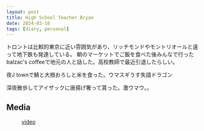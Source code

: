 ```yaml
---
layout: post
title: High School Teacher Bryan 
date: 2024-03-16
tags: [diary, personal]
---
```


トロントは比較的東京に近い雰囲気があり、リッチモンドやモントリオールと違って地下鉄も発達している。
朝のマーケットでご飯を食べた後みんなで行ったbalzac's coffeeで地元の人と話した。高校教師で最近引退したらしい。

夜J townで鯖と大根おろしと米を食った。ウマスギうす失語ドラゴン

深夜散歩してアイザックに唐揚げ奢って貰った。激ウマウ。。
## Media

<div style="display: flex; flex-wrap: wrap; gap: 10px;"><img src="https://lh3.googleusercontent.com/lr/AAJ1LKdWf1ThtFfbpLcGGcATgZysaCC2Ed2WEGXiqPFqs73FYMTlr9588aw7N_b5dSYLYxUPivaagZxvIdaEwAf5HBhYRYqFVwlu4dWnn-LwqiHceWjoTcXIe3QWSyVgUQIfTJ2md9eOqpS4DsA5iAUx00te0cRBKLAIAUGFRj4m2kisjBB69zW6vWdaU_yc8yXyNjYxsAZX5s4TJYI-ddh9Hxw2saJRNt0HUBTic4bR9DyK6hPCojg9Ye0ZPMlEutv97QFAQ4PZqDC2uOoQiQSR7zMwOk3uk7xBqfPQO6FbK20Jl7yjxuTwHbiglMA1ktlMJdchgh2GZ7_XQ2shlArNlAuytEpx36V71yxgzgXd3ytMsFdF-xWveJgoijimlvRYLr-dGfpZUKjsgETNNOipXF8GAMA72VxocvtmZfH5NYGn7mFrG9RXe_ERJa2OtxnfL_PQd0iSz3067xXnzZF1VV6UeGi9jpXXbznfFi50iLI2IR8H1uDX6Ci9XSmubyWRsNODW3xUaeJBGFqyVPKCsZmFwNmQSSCUvEoojlJHZWCgC_qxenRVNz9x0bUriIne-ZfRUyzhRr9qmvZGXnY45zPuph_5R5dkY-GiCPJqDlvrKvPnZQ4N7NfY4vwd7gXCREowFXnZOVftUjL1QN0ccThuiO7mx6QR9dIQ3aq_sYbBsTpA-4dVz0iVLmYX5A6IysT0m3tlNX9borNeyvU3YLJyWECGCcqMzRdBohDthCinnwr5SVAnPYI59nmnev9RF2mSsiibwpij9Ext_FERrPD1Dv-J8sDykVkOepkrmL2-Tz1-609kKCjTwyR5Zj0JIcY97m5qKyUKofitgEiVi453sJ-VcjXZCeWf9PaOiL_xuk2FJZ_aHSq3Xo7i2mja8ng4q8ZaD8Flee1-FQDt3Ylrda3mEXDDvg6ndWWxt2NeuDa4b8s3bCyLOiu4yLGBCCe9hU8" alt="" style="max-width: 100%; height: auto;"><br> <img src="https://lh3.googleusercontent.com/lr/AAJ1LKf-zLv9He5XVPlN5YqYQedwLMzifCITHdsr3qRdAnNPwGSs6nU_pKUKWo2uT2d4OAdRMok1yNujOzfwrgwoZnpi-SdfbgE85cDPxkx6Nuy7ib_AoRcIn5jGZLz0rERfZ2CPeBw0tI2Fx1YBNANiwxRXjVseDbSp1ElJxkSRqAIQsFFLuGP0FUzAmrSU5rtyEhh3g2aZQC1Uskx3F-M-7Cyli8Inl444WNZa_w4NF4wLh-53CKM7y81O4elcEPwnX0nE8rZgoDoVFnRvRqclB0OGDz3A183hLA_ar5lENbtvNSd5QXekjp5dJGa3_aYifv91LBENdINbsDK2i24yuASD4b0Kbmghl25G7nRfLr12RHOooQBfLwkj6QsQKOiVadrjnGwf0p-c3qQ6KCkrhwDhhlvpui3LebLJml-J0f1bqNlMXeRxFabqVEUIcEdjPnYamTSVsxfIPaVviFK4SHvtAPy09FjCBr3GE3VeXhg5kTPPxaM2IDT0ZOp3srJpNax723yfX-WSG58vHCbYiN-vskCukmhKn112qxb_KAiWicNkFScTipJvj4U2KTdUvsFxkSL5obMPKsDTOal7dQw7KBS24ySiHgTbAi8QhoigycLAMlYlxc0vnJw24JEmENS6-InC8xFCfxqd7QMpvXSD1vU79_o0jvszFa-j_i5vEBnr6OJIkldZpgZ5K9PxKG83gagZaUz6FtWd30eX8L8LaBq1SLAxanB7jOrILQqpcToG7Ed06umwsp6tnL7lFQbTMV7O1RVbRHw9bqDHp-wbhwlwBUNBW3Du73GJaQT-yDwQ5qhu6nBVLWsGNLtnj1FM20o8iXrEOmVdcCePRmxckW03p1usAaGzSPGIDM4im_jQoTR2_rla4JU_jTRDKs5HQDb1OgbRwwOWty3mWk_oSdI6dFo2wZWHfhOnln8w7v3KplICKhfnJJDck98N9AJLSYM" alt="" style="max-width: 100%; height: auto;"><br> <a href="https://photos.google.com/lr/album/ADVFWbeu50_RulrcDCXNkLO7stKdAmGPiTSKxC2SEjvKGApt6yaiPn8XlJzaDA_ITvCp1dr_Hyyw/photo/ADVFWbdpe43PhqdTa_AS3r-oyPGCnBh6JSBqKiiVhWDS_qKqJIH4pAj09AR-gje-nGi6AASy2lq5WB7LDvoNwapGiuz_9CucbA">video</a><br> <img src="https://lh3.googleusercontent.com/lr/AAJ1LKfhPKW_ImDDFpd0LK8Kl7YYZp1l6enDlraOUeF0wSRtL9gml69E5c9Efo66AYxAoKzf_9FzN6OrvU446VPw991EDxSlE_WOTkvzLzXs_34KrCc7-nlS1xad_4737axijdTGtNLTPnQLrrx9q7GDwiO-tD9XUUMrBjiJA1LfIQyZPM22PUGI-UybVYNefs0zI2J9elio0w9YrhX15UHClMWtPRP7eCQ3B2SFCbvCWE8IPT6FADjjukJtY7rfIO4Y4BQAza5Z4pHet576yUiRSg_h3prmXk7LOnxkVMHF7FmXljloEN9b151kYE7cqVnnZdF_xE7B8mO4wRMsYeVzg8YDoZ_vjbLkyl9HWE5VE31_Qg8EHWTuoIQbAHvJUyOx5KACtJVTON--IZiP_YeDDumpqoFAQLihOWYRdk5VzyKp4c9RZrysB_9jUhMo6K8penk-Q1VYgJVLB3ZK6M1JvX1MWxRxZvNYhMIbRw8KyybiJ5HNvt20DwwkJ_ytdyxYMMtfbexZsR5Qb-xOz9KqrsuUEJWNlV5NbQQhqcL2mF4o1nzozb7bcYcGqCWYyw44d3zBlSk3_1hCgHbh7L9FktUEgPUlyRS9PDe8oTNLKXdv5K25t7C6ztsAgc9tfQCXYp19U0HX0mXstNQ6Bpvi5MgGVVaU7aDt2v2PKcN9wrnhuateChaZPkxPGAlgOXic4mboh_O--86UxFMLKnxXqJfY52HPPVglYab2uANn9ID1ARRutXsPA5BPW8pYbdVx6Cc1NzkMjuXIH1ofy8yGAn1MW0knjYeJb0RqsctKnZVNor6tsr9siDwTC5G244kLdWvan2QS10TLETZw17w0LfLeekpEzYLf3YwjF6zyad2yXoHZvql2lpxhfimPFfntufJ_y7hvvQk9ab9HvntTqbBOAAnzndtOH4C6BJUXC9xLFQnf9dhiBIWhCZ7hvUfWm3tbOz4" alt="" style="max-width: 100%; height: auto;"><br> <img src="https://lh3.googleusercontent.com/lr/AAJ1LKca4ZfK8SFq9fme4l4TDovRyGogRvfXToAKui1Tpu5BupV8iYeVqcBLlgthtj6NGJjGHrIQMvTkxNNahwx-FcXZavo5BuEjX7GkUKAwBofHEJhZGkfW1TLNK_FIsuRg6VtHjeon6gg3n4hmoE_ooI-pZxkVu2IbfDsY1mPyEcbLTArlz1aSzwmEOVBraDhEl2FVpJ9s4xxtTEJxQb4NuKMDTWNQw9EX9WvLHO_iyvDQzSZ9EZr4-rxvQwl8og6rE-C2nQzFZ7TuUVZUDDBPIWuu92nTInNAmtER8NK7vI5B8PpeSSR8JwSMd6M-a4iHjpxgW6PjMQ88VYTTbr4njmhAudZpTLkH-GvDrZ__8pfkOYa4asD7BSRV03Zrpf51mDZJkN_vVSVx0yGdcYfO4nKD8Ar3_Tidn8sMrvcrvjaJm7FPq-PZ3DG_r70LsTyEIKIFu1Gip7Xt9l_5JE_bYnvq5RHRmnhl-7NV3LOOap82opMJGup6ZdFtb7m_jjuH533G0U4xk8vbGOtTAz8fu1XOzBYAXGX9c8zcX9FRlGX3OY2CsKanfPXw-x2e826vlfCrCkHVcfVVZagCnA_NaH-2RW2fcY1nOqAVdEJ5xkLNJxdWcNWILm0f4yx3zdLrBMwRx9GKOClSRlIScJa6CrOji3U3yEoyR14HiL7SH49h2FeQVNosc4YowlpvDbr1B_NEMe6rhRSInf_VsVljhI8oIpT7mn6-uAjXOdCGXk8d8p78SX8MkXXjoVAgKbSuYBYkTJ7xTUzbLQLTNLDIAsCDcDjvHq8osGeuYA2iTaHxX0BSsZHWwvLH_nwRrsJ1ZtRl-86gLQrLHIUQVkrfBfUO_By2bYvUz2XfZ01ZM_gBT4c0e1Rn_8F2mlIDlbwnbRuzQo0kYEZIXW8Sy40_lgflYrmXX4S5Bg8aaZ38E2ASsXQMg6LqMztiAHCsYzuqIwaGsWA" alt="" style="max-width: 100%; height: auto;"><br></div>
